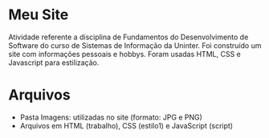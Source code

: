 # Meu Site

Atividade referente a disciplina de Fundamentos do Desenvolvimento de Software do curso de Sistemas de Informação da Uninter. 
Foi construído um site com informações pessoais e hobbys. Foram usadas HTML, CSS e Javascript para estilização.
# Arquivos

* Pasta Imagens: utilizadas no site (formato: JPG e PNG)
* Arquivos em HTML (trabalho), CSS (estilo1) e JavaScript (script)
  

